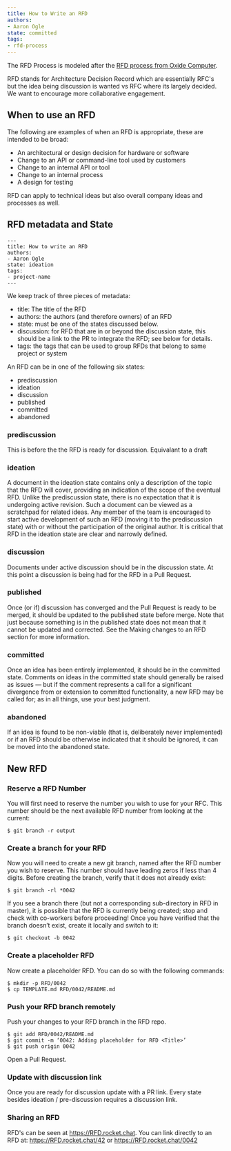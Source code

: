 ```yaml
---
title: How to Write an RFD
authors: 
- Aaron Ogle
state: committed
tags:
- rfd-process
---
```


The RFD Process is modeled after the [RFD process from Oxide Computer](https://oxide.computer/blog/rfd-1-requests-for-discussion).

RFD stands for Architecture Decision Record which are essentially RFC's but the idea being discussion is wanted vs RFC where its largely decided.  We want to encourage more collaborative engagement.

## When to use an RFD

The following are examples of when an RFD is appropriate, these are intended to be broad:

* An architectural or design decision for hardware or software
* Change to an API or command-line tool used by customers
* Change to an internal API or tool
* Change to an internal process
* A design for testing

RFD can apply to technical ideas but also overall company ideas and processes as well. 

## RFD metadata and State

```
---
title: How to write an RFD
authors: 
- Aaron Ogle
state: ideation
tags: 
- project-name
---
```

We keep track of three pieces of metadata:

* title: The title of the RFD
* authors: the authors (and therefore owners) of an RFD
* state: must be one of the states discussed below.
* discussion: for RFD that are in or beyond the discussion state, this should be a link to the PR to integrate the RFD; see below for details.
* tags: the tags that can be used to group RFDs that belong to same project or system

An RFD can be in one of the following six states:

* prediscussion
* ideation
* discussion
* published
* committed
* abandoned

### prediscussion

This is before the the RFD is ready for discussion. Equivalant to a draft

### ideation

A document in the ideation state contains only a description of the topic that the RFD will cover, providing an indication of the scope of the eventual RFD. Unlike the prediscussion state, there is no expectation that it is undergoing active revision. Such a document can be viewed as a scratchpad for related ideas. Any member of the team is encouraged to start active development of such an RFD (moving it to the prediscussion state) with or without the participation of the original author. It is critical that RFD in the ideation state are clear and narrowly defined.

### discussion

Documents under active discussion should be in the discussion state. At this point a discussion is being had for the RFD in a Pull Request.

### published

Once (or if) discussion has converged and the Pull Request is ready to be merged, it should be updated to the published state before merge. Note that just because something is in the published state does not mean that it cannot be updated and corrected. See the Making changes to an RFD section for more information.

### committed

Once an idea has been entirely implemented, it should be in the committed state. Comments on ideas in the committed state should generally be raised as issues — but if the comment represents a call for a significant divergence from or extension to committed functionality, a new RFD may be called for; as in all things, use your best judgment.

### abandoned

If an idea is found to be non-viable (that is, deliberately never implemented) or if an RFD should be otherwise indicated that it should be ignored, it can be moved into the abandoned state.

## New RFD

### Reserve a RFD Number

You will first need to reserve the number you wish to use for your RFC. This number should be the next available RFD number from looking at the current: 

```
$ git branch -r output
```

### Create a branch for your RFD

Now you will need to create a new git branch, named after the RFD number you wish to reserve. This number should have leading zeros if less than 4 digits. Before creating the branch, verify that it does not already exist:

```
$ git branch -rl *0042
```

If you see a branch there (but not a corresponding sub-directory in RFD in master), it is possible that the RFD is currently being created; stop and check with co-workers before proceeding! Once you have verified that the branch doesn’t exist, create it locally and switch to it:

```
$ git checkout -b 0042
```

### Create a placeholder RFD

Now create a placeholder RFD. You can do so with the following commands:

```
$ mkdir -p RFD/0042
$ cp TEMPLATE.md RFD/0042/README.md
```

### Push your RFD branch remotely

Push your changes to your RFD branch in the RFD repo.

```
$ git add RFD/0042/README.md
$ git commit -m ‘0042: Adding placeholder for RFD <Title>’
$ git push origin 0042
```

Open a Pull Request.

### Update with discussion link
Once you are ready for discussion update with a PR link.  Every state besides ideation / pre-discussion requires a discussion link.

### Sharing an RFD

RFD's can be seen at https://RFD.rocket.chat.  You can link directly to an RFD at: https://RFD.rocket.chat/42 or https://RFD.rocket.chat/0042

